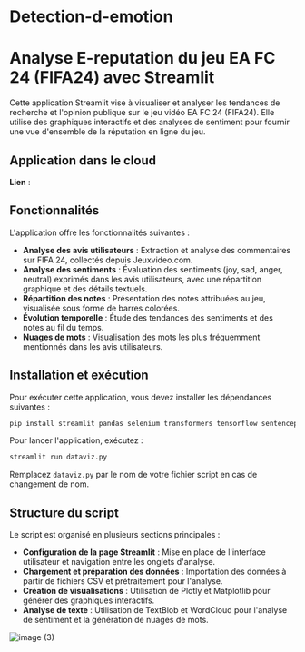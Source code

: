 # Detection-d-emotion

# Analyse E-reputation du jeu EA FC 24 (FIFA24) avec Streamlit

Cette application Streamlit vise à visualiser et analyser les tendances de recherche et l'opinion publique sur le jeu vidéo EA FC 24 (FIFA24). Elle utilise des graphiques interactifs et des analyses de sentiment pour fournir une vue d'ensemble de la réputation en ligne du jeu.

## Application dans le cloud

**Lien** : 

## Fonctionnalités

L'application offre les fonctionnalités suivantes :

- **Analyse des avis utilisateurs** : Extraction et analyse des commentaires sur FIFA 24, collectés depuis Jeuxvideo.com.
- **Analyse des sentiments** : Évaluation des sentiments (joy, sad, anger, neutral) exprimés dans les avis utilisateurs, avec une répartition graphique et des détails textuels.
- **Répartition des notes** : Présentation des notes attribuées au jeu, visualisée sous forme de barres colorées.
- **Évolution temporelle** : Étude des tendances des sentiments et des notes au fil du temps.
- **Nuages de mots** : Visualisation des mots les plus fréquemment mentionnés dans les avis utilisateurs.

## Installation et exécution

Pour exécuter cette application, vous devez installer les dépendances suivantes :

```bash
pip install streamlit pandas selenium transformers tensorflow sentencepiece bs4
```

Pour lancer l'application, exécutez :

```bash
streamlit run dataviz.py
``` 

Remplacez `dataviz.py` par le nom de votre fichier script en cas de changement de nom.

## Structure du script

Le script est organisé en plusieurs sections principales :

- **Configuration de la page Streamlit** : Mise en place de l'interface utilisateur et navigation entre les onglets d'analyse.
- **Chargement et préparation des données** : Importation des données à partir de fichiers CSV et prétraitement pour l'analyse.
- **Création de visualisations** : Utilisation de Plotly et Matplotlib pour générer des graphiques interactifs.
- **Analyse de texte** : Utilisation de TextBlob et WordCloud pour l'analyse de sentiment et la génération de nuages de mots.


![image (3)](https://github.com/user-attachments/assets/dfcf55df-0a4c-40e8-9215-7adb1f48eab0)
